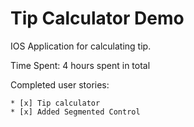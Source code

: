 Tip Calculator Demo
=============

IOS Application for calculating tip.

Time Spent: 4 hours spent in total

Completed user stories:

    * [x] Tip calculator
    * [x] Added Segmented Control


